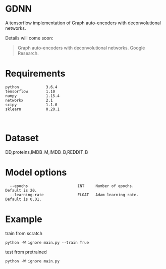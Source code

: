 # GDNN
A tensorflow implementation of Graph auto-encoders with deconvolutional networks. 

Details will come soon:
> Graph auto-encoders with deconvolutional networks.
> Google Research.

# Requirements
```
python            3.6.4
tensorflow        1.10
numpy             1.15.4
networkx          2.1
scipy             1.1.0
sklearn           0.20.1



```

# Dataset
DD,proteins,IMDB_M,IMDB_B,REDDIT_B

# Model options
```
  --epochs                      INT     Number of epochs.                  Default is 20.
  --learning-rate               FLOAT   Adam learning rate.                Default is 0.01.
 ```

# Example

train from scratch
```
python -W ignore main.py --train True
```
test from pretrained
```
python -W ignore main.py
```
